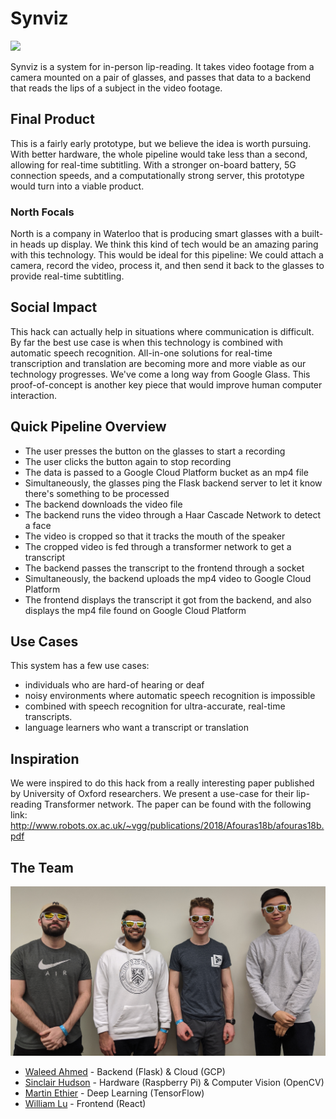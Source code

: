 # Synviz
![](images/prototype.jpg)

Synviz is a system for in-person lip-reading. It takes video footage from a camera mounted on a pair of glasses, and passes that
data to a backend that reads the lips of a subject in the video footage.

## Final Product
This is a fairly early prototype, but we believe the idea is worth pursuing. With better hardware,
the whole pipeline would take less than a second, allowing for real-time subtitling. With a stronger on-board battery,
5G connection speeds, and a computationally strong server, this prototype would turn into a viable product.

### North Focals
North is a company in Waterloo that is producing smart glasses with a built-in heads up display. We think this kind of tech would be an amazing paring with this technology. This would be ideal for this pipeline: We could attach a camera, record the video, process it, and then send it back to the glasses to provide real-time subtitling.

## Social Impact
This hack can actually help in situations where communication is difficult. By far the best use case is when
this technology is combined with automatic speech recognition. All-in-one solutions for real-time transcription and translation
are becoming more and more viable as our technology progresses. We've come a long way from Google Glass. 
This proof-of-concept is another key piece that would
improve human computer interaction.

## Quick Pipeline Overview
* The user presses the button on the glasses to start a recording
* The user clicks the button again to stop recording
* The data is passed to a Google Cloud Platform bucket as an mp4 file
* Simultaneously, the glasses ping the Flask backend server to let it know there's something to be processed
* The backend downloads the video file
* The backend runs the video through a Haar Cascade Network to detect a face
* The video is cropped so that it tracks the mouth of the speaker
* The cropped video is fed through a transformer network to get a transcript
* The backend passes the transcript to the frontend through a socket
* Simultaneously, the backend uploads the mp4 video to Google Cloud Platform
* The frontend displays the transcript it got from the backend, and also displays the 
mp4 file found on Google Cloud Platform

## Use Cases
This system has a few use cases:
* individuals who are hard-of hearing or deaf
* noisy environments where automatic speech recognition is impossible
* combined with speech recognition for ultra-accurate, real-time transcripts.
* language learners who want a transcript or translation

## Inspiration
We were inspired to do this hack from a really interesting paper published by University of Oxford researchers.
We present a use-case for their lip-reading Transformer network. The paper can be found with the following link:
http://www.robots.ox.ac.uk/~vgg/publications/2018/Afouras18b/afouras18b.pdf

## The Team
![](images/team_photo.jpg)
* [Waleed Ahmed](https://github.com/w29ahmed) - Backend (Flask) & Cloud (GCP)
* [Sinclair Hudson](https://github.com/SinclairHudson) - Hardware (Raspberry Pi) & Computer Vision (OpenCV)
* [Martin Ethier](https://github.com/MartinEthier) - Deep Learning (TensorFlow)
* [William Lu](https://github.com/WillyumLu) - Frontend (React)